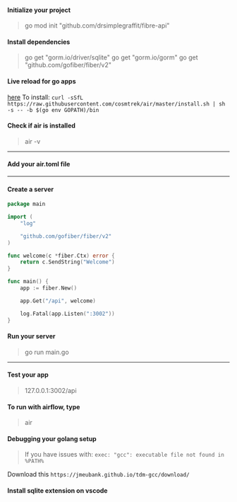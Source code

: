 #### Initialize your project

> go mod init "github.com/drsimplegraffit/fibre-api"

#### Install dependencies

> go get "gorm.io/driver/sqlite"
> go get "gorm.io/gorm"
> go get "github.com/gofiber/fiber/v2"

#### Live reload for go apps

[here](https://github.com/cosmtrek/air)
To install:
`curl -sSfL https://raw.githubusercontent.com/cosmtrek/air/master/install.sh | sh -s -- -b $(go env GOPATH)/bin`

#### Check if air is installed

> air -v

---

#### Add your air.toml file

---

#### Create a server

```go
package main

import (
	"log"

	"github.com/gofiber/fiber/v2"
)

func welcome(c *fiber.Ctx) error {
	return c.SendString("Welcome")
}

func main() {
	app := fiber.New()

	app.Get("/api", welcome)

	log.Fatal(app.Listen(":3002"))
}
```

#### Run your server

> go run main.go

---

#### Test your app

> 127.0.0.1:3002/api

#### To run with airflow, type

> air

#### Debugging your golang setup

> If you have issues with:
> `exec: "gcc": executable file not found in %PATH%`

Download this `https://jmeubank.github.io/tdm-gcc/download/`

#### Install sqlite extension on vscode
